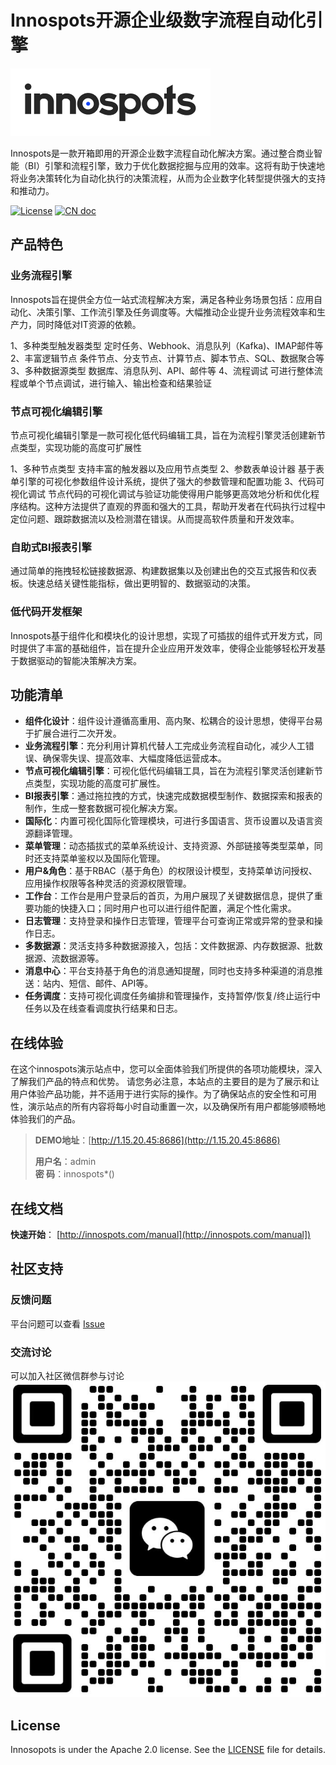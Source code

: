 # Innospots开源企业级数字流程自动化引擎
![alt 属性文本](https://github.com/innospots/innospots-assets/blob/main/images/innospots-logo.png?raw=true)

Innospots是一款开箱即用的开源企业数字流程自动化解决方案。通过整合商业智能（BI）引擎和流程引擎，致力于优化数据挖掘与应用的效率。这将有助于快速地将业务决策转化为自动化执行的决策流程，从而为企业数字化转型提供强大的支持和推动力。

[![License](https://img.shields.io/github/license/innospots/innospots)](https://www.apache.org/licenses/LICENSE-2.0.html)
[![CN doc](https://img.shields.io/badge/文档-中文版-blue.svg)](http://innospots.com/manual)


## 产品特色

### 业务流程引擎
Innospots旨在提供全方位一站式流程解决方案，满足各种业务场景包括：应用自动化、决策引擎、工作流引擎及任务调度等。大幅推动企业提升业务流程效率和生产力，同时降低对IT资源的依赖。

1、多种类型触发器类型
   定时任务、Webhook、消息队列（Kafka)、IMAP邮件等
2、丰富逻辑节点
   条件节点、分支节点、计算节点、脚本节点、SQL、数据聚合等
3、多种数据源类型
   数据库、消息队列、API、邮件等
4、流程调试
   可进行整体流程或单个节点调试，进行输入、输出检查和结果验证

### 节点可视化编辑引擎
节点可视化编辑引擎是一款可视化低代码编辑工具，旨在为流程引擎灵活创建新节点类型，实现功能的高度可扩展性

1、多种节点类型
   支持丰富的触发器以及应用节点类型
2、参数表单设计器
   基于表单引擎的可视化参数组件设计系统，提供了强大的参数管理和配置功能
3、代码可视化调试
   节点代码的可视化调试与验证功能使得用户能够更高效地分析和优化程序结构。这种方法提供了直观的界面和强大的工具，帮助开发者在代码执行过程中定位问题、跟踪数据流以及检测潜在错误。从而提高软件质量和开发效率。

### 自助式BI报表引擎
通过简单的拖拽轻松链接数据源、构建数据集以及创建出色的交互式报告和仪表板。快速总结关键性能指标，做出更明智的、数据驱动的决策。

### 低代码开发框架
Innospots基于组件化和模块化的设计思想，实现了可插拔的组件式开发方式，同时提供了丰富的基础组件，旨在提升企业应用开发效率，使得企业能够轻松开发基于数据驱动的智能决策解决方案。

## 功能清单

* **组件化设计**：组件设计遵循高重用、高内聚、松耦合的设计思想，使得平台易于扩展合进行二次开发。
* **业务流程引擎**：充分利用计算机代替人工完成业务流程自动化，减少人工错误、确保零失误、提高效率、大幅度降低运营成本。
* **节点可视化编辑引擎**：可视化低代码编辑工具，旨在为流程引擎灵活创建新节点类型，实现功能的高度可扩展性。
* **BI报表引擎**：通过拖拉拽的方式，快速完成数据模型制作、数据探索和报表的制作，生成一整套数据可视化解决方案。
* **国际化**：内置可视化国际化管理模块，可进行多国语言、货币设置以及语言资源翻译管理。
* **菜单管理**：动态插拔式的菜单系统设计、支持资源、外部链接等类型菜单，同时还支持菜单鉴权以及国际化管理。
* **用户&角色**：基于RBAC（基于角色）的权限设计模型，支持菜单访问授权、应用操作权限等各种灵活的资源权限管理。
* **工作台**：工作台是用户登录后的首页，为用户展现了关键数据信息，提供了重要功能的快捷入口；同时用户也可以进行组件配置，满足个性化需求。
* **日志管理**：支持登录和操作日志管理，管理平台可查询正常或异常的登录和操作日志。
* **多数据源**：灵活支持多种数据源接入，包括：文件数据源、内存数据源、批数据源、流数据源等。
* **消息中心**：平台支持基于角色的消息通知提醒，同时也支持多种渠道的消息推送：站内、短信、邮件、API等。
* **任务调度**：支持可视化调度任务编排和管理操作，支持暂停/恢复/终止运行中任务以及在线查看调度执行结果和日志。

## 在线体验
在这个innospots演示站点中，您可以全面体验我们所提供的各项功能模块，深入了解我们产品的特点和优势。
请您务必注意，本站点的主要目的是为了展示和让用户体验产品功能，并不适用于进行实际的操作。为了确保站点的安全性和可用性，演示站点的所有内容将每小时自动重置一次，以及确保所有用户都能够顺畅地体验我们的产品。
> **DEMO地址**：[http://1.15.20.45:8686](http://1.15.20.45:8686)
> 
> **用户名**：admin <br >
> **密    码**：innospots*()

## 在线文档
**快速开始**：
[http://innospots.com/manual](http://innospots.com/manual])

## 社区支持
### 反馈问题
平台问题可以查看 [Issue](https://github.com/innospots/innospots/issues)

### 交流讨论
可以加入社区微信群参与讨论
![](https://github.com/innospots/innospots-assets/blob/main/images/smars-wx.png?raw=true)


## License
Innosopots is under the Apache 2.0 license. See the [LICENSE](https://github.com/innospots/innospots/blob/master/LICENSE) file for details.